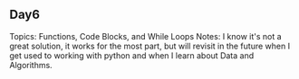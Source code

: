 ## Day6
Topics: Functions, Code Blocks, and While Loops
Notes: I know it's not a great solution, it works for the most part, 
but will revisit in the future when I get used to working with python and when I learn about Data and Algorithms. 

